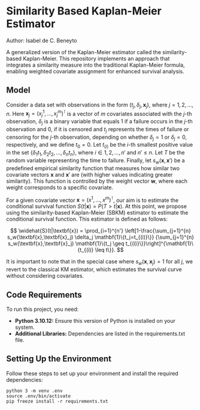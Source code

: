 # Similarity Based Kaplan-Meier Estimator

Author: Isabel de C. Beneyto 

A generalized version of the Kaplan-Meier estimator called the similarity-based Kaplan-Meier. This repository implements an approach that integrates a similarity measure into the traditional Kaplan-Meier formula, enabling weighted covariate assignment for enhanced survival analysis.

## Model 

Consider a data set with observations in the form $(t_j, \delta_j, \textbf{x}_j)$, where $j=1,2,...,n$. Here $\textbf{x}_j = (x^1_j,...,x^m_j)^\intercal$ is a vector of $m$ covariates associated with the $j$-th observation, $\delta_j$ is a binary variable that equals $1$ if a failure occurs in the $j$-th observation and $0$, if it is censored and $t_j$ represents the times of failure or censoring for the $j$-th observation, depending on whether $\delta_j=1$ or $\delta_j=0$, respectively, and we define $t_0 = 0$. Let $t_{(i)}$ be the $i$-th smallest positive value in the set $\{\delta_1t_1, \delta_2t_2, \ldots, \delta_nt_n\}$, where $i \in {1, 2, \ldots, n'}$ and $n' \leq n$. Let $T$ be the random variable representing the time to failure. Finally, let $s_w(\textbf{x},\textbf{x}')$ be a predefined empirical similarity function that measures how similar two covariate vectors $\textbf{x}$ and $\textbf{x}'$ are (with higher values indicating greater similarity). This function is controlled by the weight vector $\textbf{w}$, where each weight corresponds to a specific covariate.

For a given covariate vector $\textbf{x} = (x^1,...,x^m)^\intercal$, our aim is to estimate the conditional survival function $S(t|\textbf{x}) = P(T > t|\textbf{x})$. 
At this point, we propose using the similarity-based Kaplan-Meier (SBKM) estimator to estimate the conditional survival function. This estimator is defined as follows:

$$
\widehat{S}(t|\textbf{x}) = \prod_{i=1}^{n'}
\left[1-\frac{\sum_{j=1}^{n} s_w(\textbf{x},\textbf{x}_j) \delta_j \mathbf{1}\{t_j=t_{(i)}\}}
{\sum_{j=1}^{n} s_w(\textbf{x},\textbf{x}_j) \mathbf{1}\{t_j \geq t_{(i)}\}}\right]^{\mathbf{1}\{t_{(i)} \leq t\}}.
$$


It is important to note that in the special case where $s_w(\textbf{x},\textbf{x}_j) = 1$ for all $j$, we revert to the classical KM estimator, which estimates the survival curve without considering covariates.


## Code Requirements
To run this project, you need:

- **Python 3.10.12:** Ensure this version of Python is installed on your system.
- **Additional Libraries:** Dependencies are listed in the requirements.txt file.

## Setting Up the Environment

Follow these steps to set up your environment and install the required dependencies:

```
python 3 -m venv .env
source .env/bin/activate
pip freeze install -r requirements.txt
```